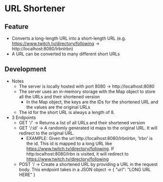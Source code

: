 # URL Shortener
## Feature
* Converts a long-length URL into a short-length URL (e.g. https://www.twitch.tv/directory/following -> http://localhost:8080/lrbnlrbn)
* A URL can be converted to many different short URLs
## Development
* Notes
    * The server is locally hosted with port 8080 -> http://localhost:8080
    * The server uses an in-memory storage with the Map object to store all the URLs and their shortened version
        * In the Map object, the keys are the IDs for the shortened URL and the values are the original URLs
    * The id for the short URL is always a length of 8.
* 3 Endpoints
    * GET '/' -> Returns a list of all URLs and their shortened version
    * GET '/:id' -> A randomly generated id maps to the original URL. It will redirect to the original URL.
        * EXAMPLE: Given the url http://localhost:8080/lrbnlrbn, 'lrbn' is the id. This id is mapped to a long URL like https://www.twitch.tv/directory/following. If http:localhost:8080/lrbn is visited, it will redirect to https://www.twitch.tv/directory/following
    * POST '/ -> Create a shortened URL by providing a URL in the request body. This endpoint takes in a JSON object -> { "url": "LONG URL HERE" }
